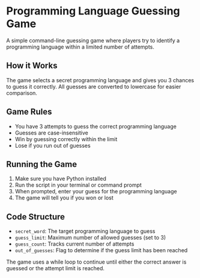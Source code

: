 # Programming Language Guessing Game

A simple command-line guessing game where players try to identify a programming language within a limited number of attempts.

## How it Works

The game selects a secret programming language and gives you 3 chances to guess it correctly. All guesses are converted to lowercase for easier comparison.

## Game Rules

- You have 3 attempts to guess the correct programming language
- Guesses are case-insensitive
- Win by guessing correctly within the limit
- Lose if you run out of guesses

## Running the Game

1. Make sure you have Python installed
2. Run the script in your terminal or command prompt
3. When prompted, enter your guess for the programming language
4. The game will tell you if you won or lost

## Code Structure

- `secret_word`: The target programming language to guess
- `guess_limit`: Maximum number of allowed guesses (set to 3)
- `guess_count`: Tracks current number of attempts
- `out_of_guesses`: Flag to determine if the guess limit has been reached

The game uses a while loop to continue until either the correct answer is guessed or the attempt limit is reached.

